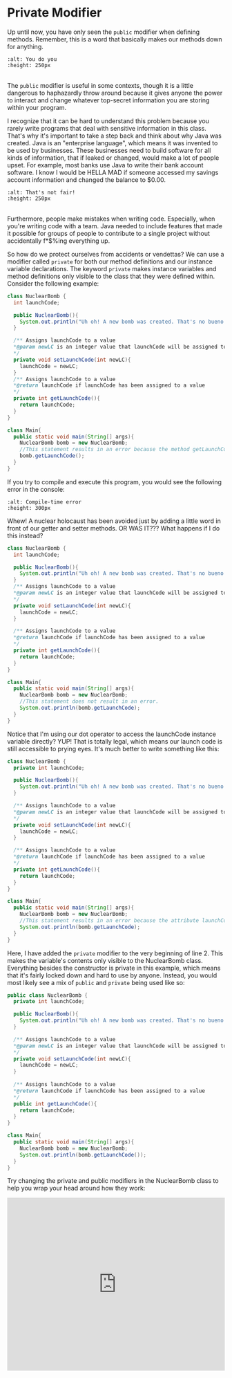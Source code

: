 Private Modifier
========================

Up until now, you have only seen the `public` modifier when defining methods. Remember, this is a word that basically makes our methods down for anything.

```{image} https://media2.giphy.com/media/NI6wrXlatZQbu/giphy.gif
:alt: You do you
:height: 250px
```
<br>The `public` modifier is useful in some contexts, though it is a little dangerous to haphazardly throw around because it gives anyone the power to interact and change whatever top-secret information you are storing within your program.

I recognize that it can be hard to understand this problem because you rarely write programs that deal with sensitive information in this class. That's why it's important to take a step back and think about why Java was created. Java is an "enterprise language", which means it was invented to be used by businesses. These businesses need to build software for all kinds of information, that if leaked or changed, would make a lot of people upset. For example, most banks use Java to write their bank account software. I know I would be HELLA MAD if someone accessed my savings account information and changed the balance to $0.00.

```{image} https://i.pinimg.com/originals/3a/4e/ec/3a4eecc97f6e07c3ae83a37bf6c0d8c1.gif
:alt: That's not fair!
:height: 250px
```

<br>Furthermore, people make mistakes when writing code. Especially, when you're writing code with a team. Java needed to include features that made it possible for groups of people to contribute to a single project without accidentally f*$%ing everything up.

So how do we protect ourselves from accidents or vendettas? We can use a modifier called `private` for both our method definitions and our instance variable declarations. The keyword `private` makes instance variables and method definitions only visible to the class that they were defined within. Consider the following example:

```java
class NuclearBomb {
  int launchCode;

  public NuclearBomb(){
    System.out.println("Uh oh! A new bomb was created. That's no bueno.");
  }

  /** Assigns launchCode to a value
  *@param newLC is an integer value that launchCode will be assigned to
  */
  private void setLaunchCode(int newLC){
    launchCode = newLC;
  }
  /** Assigns launchCode to a value
  *@return launchCode if launchCode has been assigned to a value
  */
  private int getLaunchCode(){
    return launchCode;
  }
}

class Main{
  public static void main(String[] args){
    NuclearBomb bomb = new NuclearBomb;
    //This statement results in an error because the method getLaunchCode is private.
    bomb.getLaunchCode();
  }
}
```

If you try to compile and execute this program, you would see the following error in the console:

```{image} VisibilityError.png
:alt: Compile-time error
:height: 300px
```

Whew! A nuclear holocaust has been avoided just by adding a little word in front of our getter and setter methods. OR WAS IT??? What happens if I do this instead?

```java
class NuclearBomb {
  int launchCode;

  public NuclearBomb(){
    System.out.println("Uh oh! A new bomb was created. That's no bueno.");
  }
  /** Assigns launchCode to a value
  *@param newLC is an integer value that launchCode will be assigned to
  */
  private void setLaunchCode(int newLC){
    launchCode = newLC;
  }

  /** Assigns launchCode to a value
  *@return launchCode if launchCode has been assigned to a value
  */
  private int getLaunchCode(){
    return launchCode;
  }
}

class Main{
  public static void main(String[] args){
    NuclearBomb bomb = new NuclearBomb;
    //This statement does not result in an error.
    System.out.println(bomb.getLaunchCode);
  }
}
```

Notice that I'm using our dot operator to access the launchCode instance variable directly? YUP! That is totally legal, which means our launch code is still accessible to prying eyes. It's much better to write something like this:

```java
class NuclearBomb {
  private int launchCode;

  public NuclearBomb(){
    System.out.println("Uh oh! A new bomb was created. That's no bueno.");
  }

  /** Assigns launchCode to a value
  *@param newLC is an integer value that launchCode will be assigned to
  */
  private void setLaunchCode(int newLC){
    launchCode = newLC;
  }

  /** Assigns launchCode to a value
  *@return launchCode if launchCode has been assigned to a value
  */
  private int getLaunchCode(){
    return launchCode;
  }
}

class Main{
  public static void main(String[] args){
    NuclearBomb bomb = new NuclearBomb;
    //This statement results in an error because the attribute launchCode is private.
    System.out.println(bomb.getLaunchCode);
  }
}
```

Here, I have added the `private` modifier to the very beginning of line 2. This makes the variable's contents only visible to the NuclearBomb class. Everything besides the constructor is private in this example, which means that it's fairly locked down and hard to use by anyone. Instead, you would most likely see a mix of `public` and `private` being used like so:

```java
public class NuclearBomb {
  private int launchCode;

  public NuclearBomb(){
    System.out.println("Uh oh! A new bomb was created. That's no bueno.");
  }

  /** Assigns launchCode to a value
  *@param newLC is an integer value that launchCode will be assigned to
  */
  private void setLaunchCode(int newLC){
    launchCode = newLC;
  }
  
  /** Assigns launchCode to a value
  *@return launchCode if launchCode has been assigned to a value
  */
  public int getLaunchCode(){
    return launchCode;
  }
}

class Main{
  public static void main(String[] args){
    NuclearBomb bomb = new NuclearBomb;
    System.out.println(bomb.getLaunchCode());
  }
}
```
Try changing the private and public modifiers in the NuclearBomb class to help you wrap your head around how they work:
<iframe height="400px" width="100%" src="https://repl.it/@SoniaSpindt1/71Example1?lite=true" scrolling="no" frameborder="no" allowtransparency="true" allowfullscreen="true" sandbox="allow-forms allow-pointer-lock allow-popups allow-same-origin allow-scripts allow-modals"></iframe>
